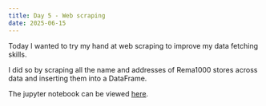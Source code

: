 ```yaml
---
title: Day 5 - Web scraping
date: 2025-06-15
---
```

Today I wanted to try my hand at web scraping to improve my data fetching skills.

I did so by scraping all the name and addresses of Rema1000 stores across data and inserting them into a DataFrame.

The jupyter notebook can be viewed [here](https://hub.2i2c.mybinder.org/user/jonskogland-1000daysofcoding-tgi6eawy/lab/tree/daily-projects/day5_20250615/Rema1k.ipynb).


